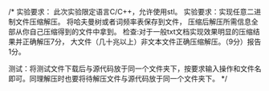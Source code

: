 /*
实验要求：
此次实验限定语言C/C++，允许使用stl。
实验要求：实现任意二进制文件压缩解压。
将哈夫曼树或者词频率表保存到文件，
压缩后解压所需信息全部从你自己压缩得到的文件中拿到。
检查:对于一般txt文档实现效果明显的压缩结果并正确解压7分，
大文件（几十兆以上）非文本文件正确压缩解压。（9分）报告1分。 

测试：将测试文件下载后与源代码放于同一个文件夹下，按要求输入操作和文件名即可。同理解压时也要将待解压文件与源代码放于同一个文件夹下。
*/
